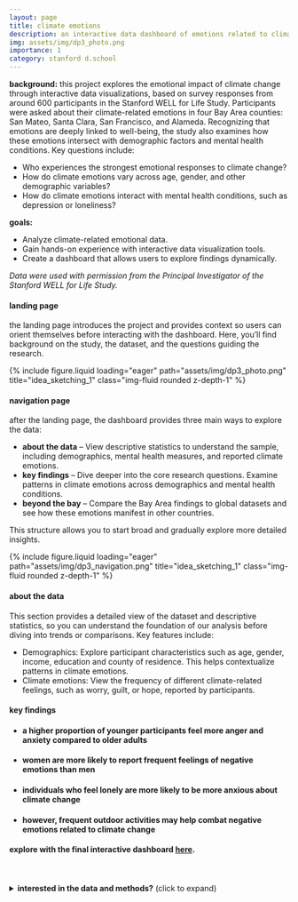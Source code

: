 ```yaml
---
layout: page
title: climate emotions
description: an interactive data dashboard of emotions related to climate change
img: assets/img/dp3_photo.png
importance: 1
category: stanford d.school
---
```


**background:** this project explores the emotional impact of climate change through interactive data visualizations, based on survey responses from around 600 participants in the Stanford WELL for Life Study. Participants were asked about their climate-related emotions in four Bay Area counties: San Mateo, Santa Clara, San Francisco, and Alameda. Recognizing that emotions are deeply linked to well-being, the study also examines how these emotions intersect with demographic factors and mental health conditions. Key questions include:
* Who experiences the strongest emotional responses to climate change?
* How do climate emotions vary across age, gender, and other demographic variables?
* How do climate emotions interact with mental health conditions, such as depression or loneliness?

**goals:**
* Analyze climate-related emotional data.
* Gain hands-on experience with interactive data visualization tools.
* Create a dashboard that allows users to explore findings dynamically.

*Data were used with permission from the Principal Investigator of the Stanford WELL for Life Study.*


#### **landing page**
the landing page introduces the project and provides context so users can orient themselves before interacting with the dashboard. Here, you’ll find background on the study, the dataset, and the questions guiding the research.
<div class="row">
    <div class="col-sm mt-3 mt-md-0">
        {% include figure.liquid loading="eager" path="assets/img/dp3_photo.png" title="idea_sketching_1" class="img-fluid rounded z-depth-1" %}
    </div>
</div>

#### **navigation page**
after the landing page, the dashboard provides three main ways to explore the data:
* **about the data** – View descriptive statistics to understand the sample, including demographics, mental health measures, and reported climate emotions.
* **key findings** – Dive deeper into the core research questions. Examine patterns in climate emotions across demographics and mental health conditions.
* **beyond the bay** – Compare the Bay Area findings to global datasets and see how these emotions manifest in other countries.

This structure allows you to start broad and gradually explore more detailed insights.
<div class="row">
    <div class="col-sm mt-3 mt-md-0">
        {% include figure.liquid loading="eager" path="assets/img/dp3_navigation.png" title="idea_sketching_1" class="img-fluid rounded z-depth-1" %}
    </div>
</div>

#### **about the data**
This section provides a detailed view of the dataset and descriptive statistics, so you can understand the foundation of our analysis before diving into trends or comparisons. Key features include:
* Demographics: Explore participant characteristics such as age, gender, income, education and county of residence. This helps contextualize patterns in climate emotions.
* Climate emotions: View the frequency of different climate-related feelings, such as worry, guilt, or hope, reported by participants.

#### **key findings**
* #### **a higher proportion of younger participants feel more anger and anxiety compared to older adults** 
* #### **women are more likely to report frequent feelings of negative emotions than men**
* #### **individuals who feel lonely are more likely to be more anxious about climate change**
* #### **however, frequent outdoor activities may help combat negative emotions related to climate change**

#### **explore with the final interactive dashboard <a href="https:&#x2F;&#x2F;www.canva.com&#x2F;design&#x2F;DAGGXjPLkJo&#x2F;BEVKalEE8R8GS7VCBA0LFA&#x2F;view?utm_content=DAGGXjPLkJo&amp;utm_campaign=designshare&amp;utm_medium=embeds&amp;utm_source=link" target="_blank" rel="noopener">here</a>.**

<br>
<br>

<details> 
<summary><strong>interested in the data and methods?</strong> (click to expand)</summary>

<br>

*descriptive analyses were conducted in R and data visualizations were made using Flourish*

**data and information sources:**
* [Stanford WELL for Life (US data)](https://med.stanford.edu/wellforlife.html)
* Hickman, C., et al (2021). Climate anxiety in children and young people and their beliefs about government responses to climate change: a global survey. [The Lancet Planetary Health](https://www.thelancet.com/journals/lanplh/article/PIIS2542-5196(21)00278-3/fulltext#seccestitle80)
* A Guide to Climate Emotions by the [Climate Mental Health Network](https://www.climatementalhealth.net/wheel)

**measures:**
* <u>Climate emotions:</u>
    * Depending on the use case, we categorized the responses for each climate emotion in the following ways: 
        * Original: (1) Never, (2) Almost Never, (3) Sometimes, (4) Fairly Often, (5) Very Often
        * Method A: (1) Never or Almost Never, (2) Sometimes, (3) Fairly Often or Very Often
        * Method B: (1) Yes (Sometimes or Fairly Often or Very Often), (2) No (Almost Never or Never)
* <u>Clinical Depression:</u>
    * “Have you ever been told by a doctor or other health professional that you had or have depression?”
        * (1) Yes, (0) No, (2) Don't know
* <u>UCLA Loneliness Scale:</u>
    * “During the last two weeks, how often did you feel…”
            * ...that you lacked companionship?
            *...left out?
            * ...isolated from others?
        * (3) Often, (2) Sometimes, (1) Hardly Ever
    * Scoring: sum all three items, 3-5 = Not Lonely and 6-9 = Lonely
* <u>Exposure to nature:</u>
    * “How often did you do something outside for a period of time lasting more than 10 minutes?”
        * (1) Never, (2) Almost Never, (3) Sometimes, (4) Fairly oFten, (5) Very Often

</details>